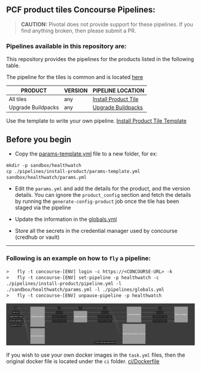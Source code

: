PCF product tiles Concourse Pipelines:
---

> **CAUTION:** Pivotal does not provide support for these pipelines.
> If you find anything broken, then please submit a PR.

### Pipelines available in this repository are:

This repository provides the pipelines for the products listed in the following table.

The pipeline for the tiles is common and is located [here](./pipelines/install-product)

| PRODUCT | VERSION | PIPELINE LOCATION |
| -- | -- | -- |
| All tiles | any | [Install Product Tile](./pipelines/install-product)
|	Upgrade Buildpacks | any | [Upgrade Buildpacks](./pipelines/upgrade-buildpack)


Use the template to write your own pipeline. [Install Product Tile Template](./pipelines/install-product)

## Before you begin

- Copy the [params-template.yml](./pipelines/install-product/params-template.yml) file to a new folder, for ex:
```
mkdir -p sandbox/healthwatch
cp ./pipelines/install-product/params-template.yml sandbox/healthwatch/params.yml
```

- Edit the `params.yml` and add the details for the product, and the version details. You can ignore the `product_config` section and fetch the details by running the `generate-config-product` job once the tile has been staged via the pipeline

- Update the information in the [globals.yml](./pipelines/globals.yml)

- Store all the secrets in the credential manager used by concourse (credhub or vault)

---
### Following is an example on how to `fly` a pipeline:

```
>	fly -t concourse-[ENV] login -c https://<CONCOURSE-URL> -k
>	fly -t concourse-[ENV] set-pipeline -p healthwatch -c ./pipelines/install-product/pipeline.yml -l ./sandbox/healthwatch/params.yml -l ./pipelines/globals.yml
>	fly -t concourse-[ENV] unpause-pipeline -p healthwatch
```

![](./images/pipeline.png)

If you wish to use your own docker images in the `task.yml` files, then the original docker file is located under the `ci` folder. [ci/Dockerfile](./ci/Dockerfile)
